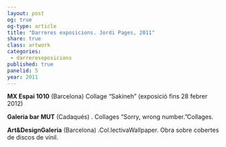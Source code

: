 ```yaml
---
layout: post
og: true
og-type: article
title: "Darreres exposicions. Jordi Pages, 2011" 
share: true
class: artwork
categories:
 - darrereseposicions
published: true
panelid: 5
year: 2011
---
```


**MX Espai 1010** (Barcelona) Collage  “Sakineh” (exposició fins 28 febrer 2012)

**Galeria bar MUT** (Cadaqués) . Collages “Sorry, wrong number.”Collages.

**Art&DesignGaleria**  (Barcelona)  .Col.lectivaWallpaper.  Obra sobre cobertes de discos de vínil.